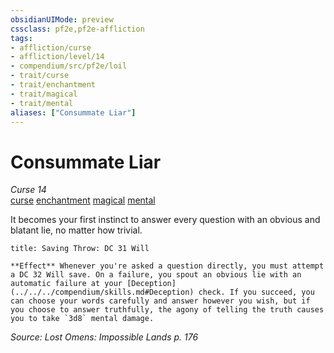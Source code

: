 ```yaml
---
obsidianUIMode: preview
cssclass: pf2e,pf2e-affliction
tags:
- affliction/curse
- affliction/level/14
- compendium/src/pf2e/loil
- trait/curse
- trait/enchantment
- trait/magical
- trait/mental
aliases: ["Consummate Liar"]
---
```

# Consummate Liar
*Curse 14*  
[curse](../../../Rules/traits/curse.md)  [enchantment](../../../Rules/traits/enchantment.md)  [magical](../../../Rules/traits/magical.md)  [mental](../../../Rules/traits/mental.md)  

It becomes your first instinct to answer every question with an obvious and blatant lie, no matter how trivial.

```ad-inline-affliction
title: Saving Throw: DC 31 Will

**Effect** Whenever you're asked a question directly, you must attempt a DC 32 Will save. On a failure, you spout an obvious lie with an automatic failure at your [Deception](../../../compendium/skills.md#Deception) check. If you succeed, you can choose your words carefully and answer however you wish, but if you choose to answer truthfully, the agony of telling the truth causes you to take `3d8` mental damage.
```

*Source: Lost Omens: Impossible Lands p. 176*
